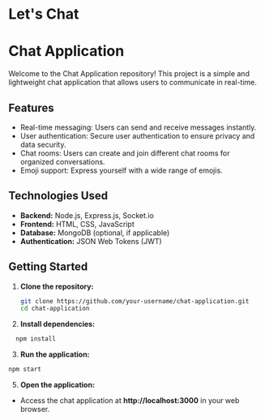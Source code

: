 # Let's Chat

# Chat Application

Welcome to the Chat Application repository! This project is a simple and lightweight chat application that allows users to communicate in real-time.

## Features

- Real-time messaging: Users can send and receive messages instantly.
- User authentication: Secure user authentication to ensure privacy and data security.
- Chat rooms: Users can create and join different chat rooms for organized conversations.
- Emoji support: Express yourself with a wide range of emojis.

## Technologies Used

- **Backend:** Node.js, Express.js, Socket.io
- **Frontend:** HTML, CSS, JavaScript
- **Database:** MongoDB (optional, if applicable)
- **Authentication:** JSON Web Tokens (JWT)

## Getting Started

1. **Clone the repository:**
   ```bash
   git clone https://github.com/your-username/chat-application.git
   cd chat-application
   ```

2. **Install dependencies:**
 ```bash
   npm install
   ```

3. **Run the application:**
 ```bash
npm start
```

5. **Open the application:**
  - Access the chat application at **http://localhost:3000** in your web browser.


